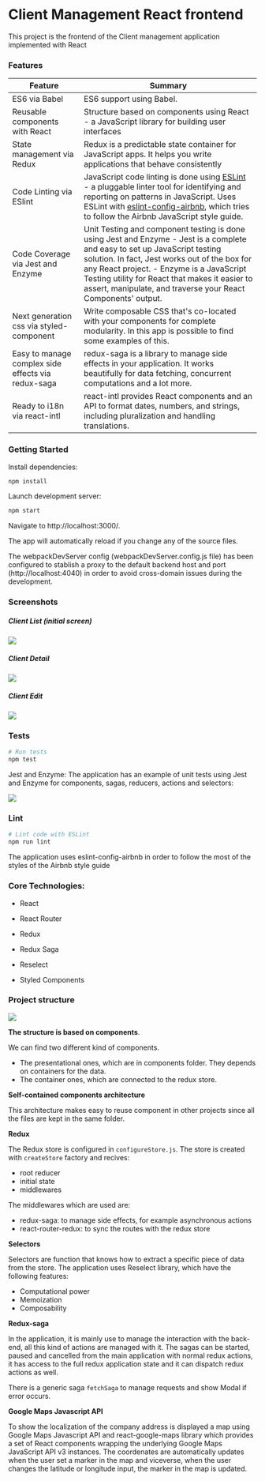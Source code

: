 # Client Management React frontend

This project is the frontend of the Client management application implemented with React

### Features

| Feature                                | Summary                                                                                                                                                                                                                                                     |
|----------------------------------------|-------------------------------------------------------------------------------------------------------------------------------------------------------------------------------------------------------------------------------------------------------------|
| ES6 via Babel                  	 	     | ES6 support using Babel.  |
| Reusable components with React                 	 	     | Structure based on components using React - a JavaScript library for building user interfaces  |
| State management via Redux       | Redux is a predictable state container for JavaScript apps. It helps you write applications that behave consistently                     |
| Code Linting via ESlint               			       | JavaScript code linting is done using [ESLint](http://eslint.org) - a pluggable linter tool for identifying and reporting on patterns in JavaScript. Uses ESLint with [eslint-config-airbnb](https://github.com/airbnb/javascript/tree/master/packages/eslint-config-airbnb), which tries to follow the Airbnb JavaScript style guide.                                                                                                |
| Code Coverage via Jest and Enzyme|  Unit Testing and component testing is done using Jest and Enzyme - Jest is a complete and easy to set up JavaScript testing solution. In fact, Jest works out of the box for any React project. - Enzyme is a JavaScript Testing utility for React that makes it easier to assert, manipulate, and traverse your React Components' output.                                                                                                                                                                         |
| Next generation css via styled-component        | Write composable CSS that's co-located with your components for complete modularity. In this app is possible to find some examples of this.                       |
| Easy to manage complex side effects via redux-saga | redux-saga is a library to manage side effects in your application. It works beautifully for data fetching, concurrent computations and a lot more.  |
| Ready to i18n via react-intl | react-intl provides React components and an API to format dates, numbers, and strings, including pluralization and handling translations.|


### Getting Started

Install dependencies:
```sh
npm install

```

Launch development server:
```sh
npm start

```

Navigate to http://localhost:3000/.

The app will automatically reload if you change any of the source files.

The webpackDevServer config (webpackDevServer.config.js file) has been configured to stablish a proxy to the default backend host and port (http://localhost:4040) in order to avoid cross-domain issues during the development.

 ### Screenshots
 
 ##### Client List (initial screen)
   ![](doc/ListPage.png)
  
 
 
 ##### Client Detail
   ![](doc/DetailPage.png)
  
 
 
#####  Client Edit
   ![](doc/EditPage.png)

### Tests
```sh
# Run tests 
npm test

```
Jest and Enzyme: 
The application has an example of unit tests using Jest and Enzyme for components, sagas, reducers, actions and selectors:

![](doc/test.png)

### Lint
```sh
# Lint code with ESLint
npm run lint
```
The application uses eslint-config-airbnb in order to follow the most of the styles of the Airbnb style guide

### Core Technologies:

 - React
 
 - React Router
 
 - Redux
 
 - Redux Saga
 
 - Reselect
 
 - Styled Components
 
 
### Project structure
 
 ![](doc/projectStructure.png)
 
 **The structure is based on components**.
 
 We can find two different kind of components. 
 - The presentational ones, which are in components folder. They depends on containers for the data.
 - The container ones, which are connected to the redux store.
 
 **Self-contained components architecture**
 
 This architecture makes easy to reuse component in other projects since all the files are kept in the same folder.
 
 **Redux**
 
 The Redux store is configured in `configureStore.js`. The store is created with `createStore` factory and recives:
 - root reducer
 - initial state
 - middlewares
 
 The middlewares which are used are:
 - redux-saga: to manage side effects, for example asynchronous actions
 - react-router-redux: to sync the routes with the redux store 
 
 **Selectors**
 
 Selectors are function that knows how to extract a specific piece of data from the store. The application uses 
 Reselect library, which have the following features:
 - Computational power
 - Memoization
 - Composability
 
 **Redux-saga**
 
 In the application, it is mainly use to manage the interaction with the back-end, all this kind of actions are managed with it.
  The sagas can be started, paused and cancelled from the main application with normal redux actions, 
  it has access to the full redux application state and it can dispatch redux actions as well. 
  
 There is a generic saga `fetchSaga` to manage requests and show Modal if error occurs.
 
 **Google Maps Javascript API**
 
 To show the localization of the company address is displayed a map using Google Maps Javascript API and react-google-maps library which
 provides a set of React components wrapping the underlying Google Maps JavaScript API v3 instances.
 The coordenates are automatically updates when the user set a marker in the map and viceverse, when 
 the user changes the latitude or longitude input, the marker in the map is updated.
 
